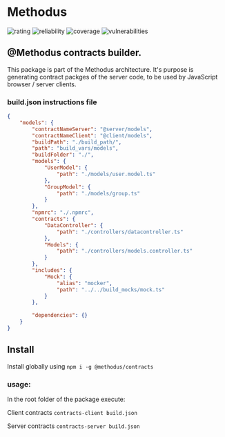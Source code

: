 # Methodus
![rating](https://sonarcloud.io/api/project_badges/measure?project=nodulusteam_-methodus-contracts&metric=sqale_rating "rating")
![reliability](https://sonarcloud.io/api/project_badges/measure?project=nodulusteam_-methodus-contracts&metric=reliability_rating "reliability")
![coverage](https://sonarcloud.io/api/project_badges/measure?project=nodulusteam_-methodus-contracts&metric=coverage "coverage")
![vulnerabilities](https://sonarcloud.io/api/project_badges/measure?project=nodulusteam_-methodus-contracts&metric=vulnerabilities "coverage")



## @Methodus contracts builder.
This package is part of the Methodus architecture. It's purpose is generating contract packges of the server code, to be used by JavaScript browser / server clients.


### build.json instructions file
```json
{
    "models": {
        "contractNameServer": "@server/models",
        "contractNameClient": "@client/models",
        "buildPath": "./build_path/",
        "path": "build_vars/models",
        "buildFolder": "./",
        "models": {
            "UserModel": {
                "path": "./models/user.model.ts"
            },
            "GroupModel": {
                "path": "./models/group.ts"
            }
        },
        "npmrc": "./.npmrc",
        "contracts": {
            "DataController": {
                "path": "./controllers/datacontroller.ts"
            },
            "Models": {
                "path": "./controllers/models.controller.ts"
            }
        },
        "includes": {
            "Mock": {
                "alias": "mocker",
                "path": "../../build_mocks/mock.ts"
            }
        },
       
        "dependencies": {}
    }
}

```




## Install
Install globally using `npm i -g @methodus/contracts`

### usage:
In the root folder of the package execute:

Client contracts
`contracts-client build.json`

Server contracts
`contracts-server build.json`


